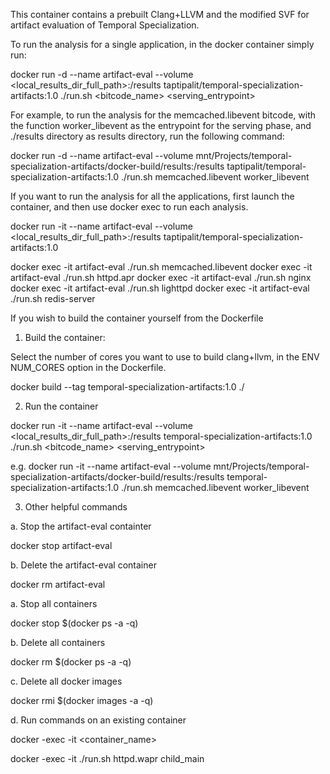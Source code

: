 This container contains a prebuilt Clang+LLVM and the modified SVF for artifact evaluation of Temporal Specialization.

To run the analysis for a single application, in the docker container simply run:

docker run -d --name artifact-eval --volume <local_results_dir_full_path>:/results taptipalit/temporal-specialization-artifacts:1.0  ./run.sh <bitcode_name> <serving_entrypoint>

For example, to run the analysis for the memcached.libevent bitcode, with the
function worker_libevent as the entrypoint for the serving phase, and
./results directory as results directory, run the following command: 

docker run -d --name artifact-eval --volume mnt/Projects/temporal-specialization-artifacts/docker-build/results:/results taptipalit/temporal-specialization-artifacts:1.0 ./run.sh memcached.libevent worker_libevent

If you want to run the analysis for all the applications, first launch the
container, and then use docker exec to run each analysis.

docker run -it --name artifact-eval --volume <local_results_dir_full_path>:/results taptipalit/temporal-specialization-artifacts:1.0

docker exec -it artifact-eval ./run.sh memcached.libevent
docker exec -it artifact-eval ./run.sh httpd.apr
docker exec -it artifact-eval ./run.sh nginx
docker exec -it artifact-eval ./run.sh lighttpd 
docker exec -it artifact-eval ./run.sh redis-server

If you wish to build the container yourself from the Dockerfile

1. Build the container:

Select the number of cores you want to use to build clang+llvm, in the ENV NUM_CORES option in the Dockerfile.

docker build --tag temporal-specialization-artifacts:1.0 ./

2. Run the container

docker run -it --name artifact-eval --volume <local_results_dir_full_path>:/results temporal-specialization-artifacts:1.0  ./run.sh <bitcode_name> <serving_entrypoint>

e.g. 
docker run -it --name artifact-eval --volume mnt/Projects/temporal-specialization-artifacts/docker-build/results:/results temporal-specialization-artifacts:1.0 ./run.sh  memcached.libevent worker_libevent

3. Other helpful commands

a. Stop the artifact-eval containter

docker stop artifact-eval

b. Delete the artifact-eval container

docker rm artifact-eval

a. Stop all containers

docker stop $(docker ps -a -q)

b. Delete all containers

docker rm $(docker ps -a -q)

c. Delete all docker images

docker rmi $(docker images -a -q)

d. Run commands on an existing container

docker -exec -it <container_name> <command> 

docker -exec -it ./run.sh httpd.wapr child_main
